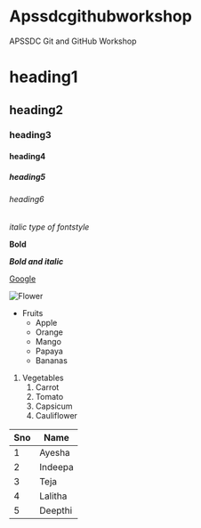 # Apssdcgithubworkshop
APSSDC Git and GitHub Workshop
# heading1
## heading2
### heading3
#### heading4
##### heading5
###### heading6
*italic type of fontstyle*

**Bold**

***Bold and italic***

[Google](https://www.google.co.in)

![Flower](https://cdn.pixabay.com/photo/2013/10/18/09/15/flower-197343__480.jpg)

* Fruits
  * Apple
  * Orange
  * Mango
  * Papaya
  * Bananas

1. Vegetables
    1. Carrot
    2. Tomato
    3. Capsicum
    4. Cauliflower
    
 Sno|Name
 ----|----
 1|Ayesha
 2|Indeepa
 3|Teja
 4|Lalitha
 5|Deepthi
